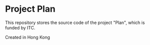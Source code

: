 # Project Plan

This repository stores the source code of the project "Plan", which is funded by ITC.

Created in Hong Kong
